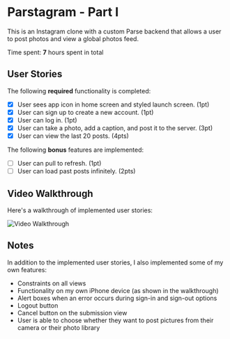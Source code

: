 # Parstagram - Part I

This is an Instagram clone with a custom Parse backend that allows a user to post photos and view a global photos feed.

Time spent: **7** hours spent in total

## User Stories

The following **required** functionality is completed:

- [x] User sees app icon in home screen and styled launch screen. (1pt)
- [x] User can sign up to create a new account. (1pt)
- [x] User can log in. (1pt)
- [x] User can take a photo, add a caption, and post it to the server. (3pt)
- [x] User can view the last 20 posts. (4pts)

The following **bonus** features are implemented:

- [ ] User can pull to refresh. (1pt)
- [ ] User can load past posts infinitely. (2pts)

## Video Walkthrough

Here's a walkthrough of implemented user stories:

<img src='https://i.imgur.com/03bU7a6.gif' title='Video Walkthrough' width='' alt='Video Walkthrough' />

## Notes

In addition to the implemented user stories, I also implemented some of my own features:

- Constraints on all views
- Functionality on my own iPhone device (as shown in the walkthrough)
- Alert boxes when an error occurs during sign-in and sign-out options
- Logout button
- Cancel button on the submission view
- User is able to choose whether they want to post pictures from their camera or their photo library



